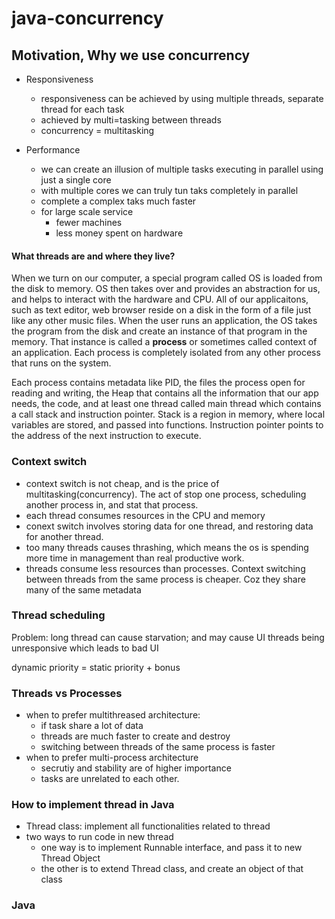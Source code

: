 # java-concurrency

## Motivation, Why we use concurrency
- Responsiveness
  - responsiveness can be achieved by using multiple threads, separate thread for each task
  - achieved by multi=tasking between threads
  - concurrency = multitasking

- Performance 
  - we can create an illusion of multiple tasks executing in parallel using just a single core
  - with multiple cores we can truly tun taks completely in parallel
  - complete a complex taks much faster 
  - for large scale service
    - fewer machines
    - less money spent on hardware

#### What threads are and where they live?
When we turn on our computer, a special program called OS is loaded from the disk to memory. OS then takes over and provides an abstraction for us, and helps to interact with the hardware and CPU.  All of our applicaitons, such as text editor, web browser reside on a disk in the form of a file just like any other music files. When the user runs an application, the OS takes the program from the disk and create an instance of that program in the memory. That instance is called a **process** or sometimes called context of an application. Each process is completely isolated from any other process that runs on the system. 

Each process contains metadata like PID, the files the process open for reading and writing, the Heap that contains all the information that our app needs, the code, and at least one thread called main thread which contains a call stack and instruction pointer. Stack is a region in memory, where local variables are stored, and passed into functions. Instruction pointer points to the address of the next instruction to execute. 

### Context switch
- context switch is not cheap, and is the price of multitasking(concurrency). The act of stop one process, scheduling another process in, and stat that process. 
- each thread consumes resources in the CPU and memory 
- conext switch involves storing data for one thread, and restoring data for another thread.
- too many threads causes thrashing, which means the os is spending more time in management than real productive work. 
- threads consume less resources than processes. Context switching between threads from the same process is cheaper. Coz they share many of the same metadata 

### Thread scheduling
Problem: long thread can cause starvation; and may cause UI threads being unresponsive which leads to bad UI

dynamic priority = static priority + bonus 

### Threads vs Processes
- when to prefer multithreased architecture:
  - if task share a lot of data
  - threads are much faster to create and destroy
  - switching between threads of the same process is faster 
- when to prefer multi-process architecture
  - secrutiy and stability are of higher importance 
  - tasks are unrelated to each other. 

### How to implement thread in Java
- Thread class: implement all functionalities related to thread
- two ways to run code in new thread
  - one way is to implement Runnable interface, and pass it to new Thread Object
  - the other is to extend Thread class, and create an object of that class

### Java